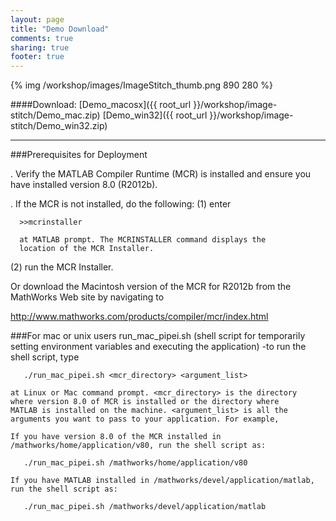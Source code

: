 ```yaml
---
layout: page
title: "Demo Download"
comments: true
sharing: true
footer: true
---
```


{% img /workshop/images/ImageStitch_thumb.png 890 280 %}

####Download:
[Demo_macosx]({{ root_url }}/workshop/image-stitch/Demo_mac.zip)
[Demo_win32]({{ root_url }}/workshop/image-stitch/Demo_win32.zip)

- - -
###Prerequisites for Deployment 

. Verify the MATLAB Compiler Runtime (MCR) is installed and ensure you    
  have installed version 8.0 (R2012b).   

. If the MCR is not installed, do the following:
  (1) enter
  
      >>mcrinstaller
      
      at MATLAB prompt. The MCRINSTALLER command displays the 
      location of the MCR Installer.

  (2) run the MCR Installer.

Or download the Macintosh version of the MCR for R2012b 
from the MathWorks Web site by navigating to

   http://www.mathworks.com/products/compiler/mcr/index.html

###For mac or unix users
run_mac_pipei.sh (shell script for temporarily setting environment variables and 
 executing the application)
   -to run the shell script, type
   
       ./run_mac_pipei.sh <mcr_directory> <argument_list>
       
    at Linux or Mac command prompt. <mcr_directory> is the directory 
    where version 8.0 of MCR is installed or the directory where 
    MATLAB is installed on the machine. <argument_list> is all the 
    arguments you want to pass to your application. For example, 

    If you have version 8.0 of the MCR installed in 
    /mathworks/home/application/v80, run the shell script as:
    
       ./run_mac_pipei.sh /mathworks/home/application/v80
       
    If you have MATLAB installed in /mathworks/devel/application/matlab, 
    run the shell script as:
    
       ./run_mac_pipei.sh /mathworks/devel/application/matlab
